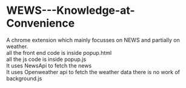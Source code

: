 # WEWS---Knowledge-at-Convenience
A chrome extension which mainly focusses on NEWS and partially on weather.
<br>
all the front end code is inside popup.html
<br>
all the js code is inside popup.js
<br>
It uses NewsApi to fetch the news
<br>
It uses Openweather api to fetch the weather data
there is no work of background.js
